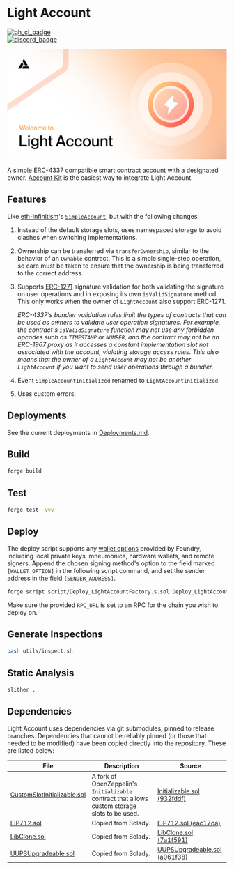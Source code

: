 # Light Account

[![gh_ci_badge]][gh_ci_link]\
[![discord_badge]][discord_link]

[gh_ci_badge]: https://github.com/alchemyplatform/light-account/actions/workflows/test.yml/badge.svg
[gh_ci_link]: https://github.com/alchemyplatform/light-account/actions/workflows/test.yml
[discord_badge]: https://dcbadge.vercel.app/api/server/alchemyplatform
[discord_link]: https://discord.gg/alchemyplatform

![](./img/light-account.jpg)

A simple ERC-4337 compatible smart contract account with a designated owner. [Account Kit](https://accountkit.alchemy.com) is the easiest way to integrate Light Account.

## Features

Like [eth-infinitism](https://github.com/eth-infinitism/account-abstraction)'s [`SimpleAccount`](https://github.com/eth-infinitism/account-abstraction/blob/develop/contracts/samples/SimpleAccount.sol), but with the following changes:

1. Instead of the default storage slots, uses namespaced storage to avoid clashes when switching implementations.

2. Ownership can be transferred via `transferOwnership`, similar to the behavior of an `Ownable` contract. This is a simple single-step operation, so care must be taken to ensure that the ownership is being transferred to the correct address.

3. Supports [ERC-1271](https://eips.ethereum.org/EIPS/eip-1271) signature validation for both validating the signature on user operations and in exposing its own `isValidSignature` method. This only works when the owner of `LightAccount` also support ERC-1271.

   _ERC-4337's bundler validation rules limit the types of contracts that can be used as owners to validate user operation signatures. For example, the contract's `isValidSignature` function may not use any forbidden opcodes such as `TIMESTAMP` or `NUMBER`, and the contract may not be an ERC-1967 proxy as it accesses a constant implementation slot not associated with the account, violating storage access rules. This also means that the owner of a `LightAccount` may not be another `LightAccount` if you want to send user operations through a bundler._

4. Event `SimpleAccountInitialized` renamed to `LightAccountInitialized`.

5. Uses custom errors.

## Deployments

See the current deployments in [Deployments.md](./Deployments.md).

## Build

```bash
forge build
```

## Test

```bash
forge test -vvv
```

## Deploy

The deploy script supports any [wallet options](https://book.getfoundry.sh/reference/forge/forge-script#wallet-options---raw) provided by Foundry, including local private keys, mneumonics, hardware wallets, and remote signers. Append the chosen signing method's option to the field marked `[WALLET_OPTION]` in the following script command, and set the sender address in the field `[SENDER_ADDRESS]`.

```bash
forge script script/Deploy_LightAccountFactory.s.sol:Deploy_LightAccountFactory [WALLET_OPTION] --sender [SENDER_ADDRESS]--rpc-url [RPC_URL] -vvvv --broadcast --verify
```

Make sure the provided `RPC_URL` is set to an RPC for the chain you wish to deploy on.

## Generate Inspections

```bash
bash utils/inspect.sh
```

## Static Analysis

```bash
slither .
```

## Dependencies

Light Account uses dependencies via git submodules, pinned to release branches. Dependencies that cannot be reliably pinned (or those that needed to be modified) have been copied directly into the repository. These are listed below:

| File                                                                    | Description                                                                                    | Source                                                                                                                                                                      |
| ----------------------------------------------------------------------- | ---------------------------------------------------------------------------------------------- | --------------------------------------------------------------------------------------------------------------------------------------------------------------------------- |
| [CustomSlotInitializable.sol](./src/common/CustomSlotInitializable.sol) | A fork of OpenZeppelin's `Initializable` contract that allows custom storage slots to be used. | [Initializable.sol (932fddf)](https://github.com/OpenZeppelin/openzeppelin-contracts/blob/932fddf69a699a9a80fd2396fd1a2ab91cdda123/contracts/proxy/utils/Initializable.sol) |
| [EIP712.sol](./src/external/solady/EIP712.sol)                          | Copied from Solady.                                                                            | [EIP712.sol (eac17da)](https://github.com/Vectorized/solady/blob/eac17da6d57d864f179a6d81e02127cabe3b77d9/src/utils/EIP712.sol)                                             |
| [LibClone.sol](./src/external/solady/LibClone.sol)                      | Copied from Solady.                                                                            | [LibClone.sol (7a1f591)](https://github.com/Vectorized/solady/blob/7a1f591fe53487bd6952c4df23d3bed26a4b678d/src/utils/LibClone.sol)                                         |
| [UUPSUpgradeable.sol](./src/external/solady/UUPSUpgradeable.sol)        | Copied from Solady.                                                                            | [UUPSUpgradeable.sol (a061f38)](https://github.com/Vectorized/solady/blob/a061f38f27cd7ae330a86d42d3f15b4e7237f064/src/utils/UUPSUpgradeable.sol)                           |
